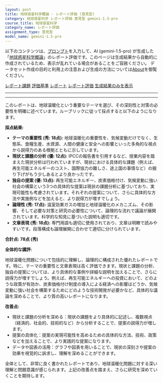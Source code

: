 ```yaml
---
layout: post
title: 地球惑星科学概論 - レポート評価 (意見型)
category: 地球惑星科学 レポート評価 意見型 gemini-1.5-pro
course_title: 地球惑星科学
category_name: レポート評価
assignment_type: 意見型
model_name: gemini-1.5-pro
---
```


以下のコンテンツは、[プロンプト](http://127.0.0.1:8000/generated/地球惑星科学/gemini-1.5-pro/prompt_レポート評価-意見型.md)を入力して、AI (gemini-1.5-pro) が生成した「[地球惑星科学概論](/contents/地球惑星科学/)」のレポート評価です。このページは生成結果から自動的に作成されているため、表示が乱れている場合があることをご容赦ください。
データセット作成の目的と利用上の注意および生成の方法については[About](/About)を御覧ください。

[レポート課題](../レポート課題-意見型)
[評価基準](../評価基準-意見型)
[レポート](../レポート-意見型)
[レポート評価](../レポート評価-意見型)
[生成結果のみを表示](http://127.0.0.1:8000/generated/地球惑星科学/gemini-1.5-pro/レポート評価-意見型.md)
  

***
***
  
このレポートは、地球温暖化という重要なテーマを選び、その深刻性と対策の必要性を明確に述べています。ルーブリックに従って採点すると以下のようになります。

**採点結果:**

* **テーマの重要性 (秀: 18点):** 地球温暖化の重要性を、気候変動だけでなく、生態系、食糧生産、水資源、人間の健康と安全への影響といった多角的な視点から説得力のある根拠とともに示しています。
* **現状と課題の分析 (優: 12点):** IPCCの報告書を引用するなど、授業内容を踏まえた現状分析は行われていますが、現状における具体的な課題（例えば、再生可能エネルギーのコスト、国際協力の難しさ、途上国の事情など）の掘り下げがもう少しあるとより良かったです。
* **独自の提案 (優: 13点):** 再生可能エネルギー、炭素価格付け、気候変動に強い社会の構築という3つの具体的な提案は現状の課題分析に基づいており、実現可能性も考慮されています。それぞれの提案について、さらに具体的な方法や実施例などを加えると、より説得力が増すでしょう。
* **論理性 (秀: 17点):** 温室効果ガスの増加と地球温暖化のメカニズム、その影響、そして必要な対策と研究の必要性について、論理的な流れで議論が展開されています。科学的な知見に基づいた説明も適切です。
* **文章表現 (秀: 18点):** 専門用語も適切に使用されており、文章は明瞭で読みやすいです。段落構成も論理展開に合わせて適切に分けられています。

**合計点: 78点 (秀)**

**全体的な講評:**

地球温暖化問題について包括的に理解し、論理的に構成された優れたレポートです。特に、テーマの重要性と文章表現は高く評価できます。現状と課題の分析、独自の提案については、より具体的な事例や詳細な説明を加えることで、さらに説得力が増すでしょう。例えば、再生可能エネルギーへの投資において、どのような政策が有効か、炭素価格付け制度の導入による経済への影響はどうか、気候変動に強い社会を構築するためにどのような技術開発が必要かなど、具体的な議論を深めることで、より質の高いレポートになります。


**改善点:**

* 現状と課題の分析を深める：現状の課題をより具体的に記述し、複数視点（経済的、社会的、技術的など）から分析することで、提案の説得力が増します。
* 提案の具体化：提案の実現可能性を高めるための具体的な方法、技術、政策などを加えることで、より実践的な提案になります。
* データや図表の活用：グラフや図表を用いることで、現状の深刻さや提案の効果を視覚的に訴求し、理解を深めることができます。


全体として、非常に良く書かれたレポートであり、地球温暖化問題に対する深い理解と問題意識が感じられます。上記の改善点を踏まえ、さらに研究を深めていくことを期待します。
